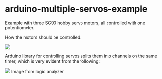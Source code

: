 # arduino-multiple-servos-example

Example with three SG90 hobby servo motors, all controlled with one potentiometer.

How the motors should be controlled:

<img src='https://github.com/xtrinch/arduino-multiple-servos-example/blob/master/dutycycle.png'>

Arduino library for controlling servos splits them into channels on the same timer, which is very evident from the following:

<img src='https://github.com/xtrinch/arduino-multiple-servos-example/blob/master/logicdata.png'>
Image from logic analyzer
